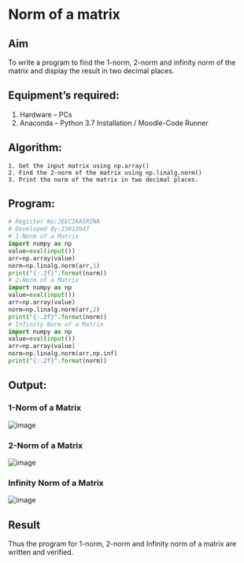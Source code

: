 # Norm of a matrix
## Aim
To write a program to find the 1-norm, 2-norm and infinity norm of the matrix and display the result in two decimal places.
## Equipment’s required:
1.	Hardware – PCs
2.	Anaconda – Python 3.7 Installation / Moodle-Code Runner
## Algorithm:
	1. Get the input matrix using np.array()   
    2. Find the 2-norm of the matrix using np.linalg.norm()
	3. Print the norm of the matrix in two decimal places.
## Program:
```Python
# Register No:JEECIKASRINA
# Developed By:23013947
# 1-Norm of a Matrix
import numpy as np
value=eval(input())
arr=np.array(value)
norm=np.linalg.norm(arr,1)
print("{:.2f}".format(norm))
# 2-Norm of a Matrix
import numpy as np
value=eval(input())
arr=np.array(value)
norm=np.linalg.norm(arr,2)
print("{:.2f}".format(norm))
# Infinity Norm of a Matrix
import numpy as np
value=eval(input())
arr=np.array(value)
norm=np.linalg.norm(arr,np.inf)
print("{:.2f}".format(norm))
```
## Output:
### 1-Norm of a Matrix
![image](https://github.com/Jeecikasrina23013947/Norm-of-a-matrix/assets/148515300/f2b5e729-31a0-4b08-881f-0b1d902e63c9)
### 2-Norm of a Matrix
![image](https://github.com/Jeecikasrina23013947/Norm-of-a-matrix/assets/148515300/d64159e3-a438-474b-b4c8-aeae50bea019)
### Infinity Norm of a Matrix
![image](https://github.com/Jeecikasrina23013947/Norm-of-a-matrix/assets/148515300/af2a1ab4-65c0-4805-9dde-8461e938e9d6)
## Result
Thus the program for 1-norm, 2-norm and Infinity norm of a matrix are written and verified.
